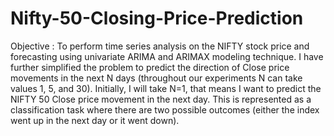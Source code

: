 # Nifty-50-Closing-Price-Prediction
Objective : To perform time series analysis on the NIFTY stock price and forecasting using univariate ARIMA and ARIMAX modeling technique. I have further simplified the problem to predict the direction of Close price movements in the next N days (throughout our experiments N can take values 1, 5, and 30). Initially, I will take N=1, that means I want to predict the NIFTY 50 Close price movement in the next day. This is represented as a classification task where there are two possible outcomes (either the index went up in the next day or it went down).
